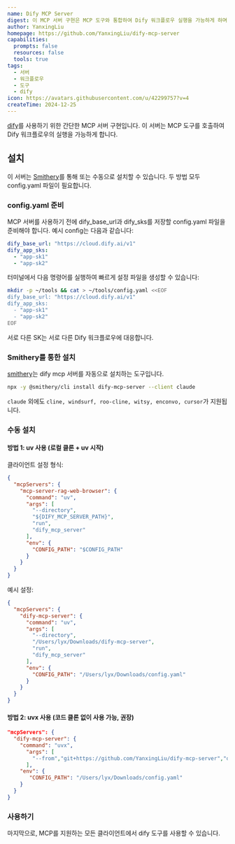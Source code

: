 ```yaml
---
name: Dify MCP Server
digest: 이 MCP 서버 구현은 MCP 도구와 통합하여 Dify 워크플로우 실행을 가능하게 하며, MCP의 기능을 통해 Dify 프로세스를 쉽게 트리거하고 관리할 수 있는 방법을 제공합니다.
author: YanxingLiu
homepage: https://github.com/YanxingLiu/dify-mcp-server
capabilities:
  prompts: false
  resources: false
  tools: true
tags:
  - 서버
  - 워크플로우
  - 도구
  - dify
icon: https://avatars.githubusercontent.com/u/42299757?v=4
createTime: 2024-12-25
---
```


[dify](https://github.com/langgenius/dify)를 사용하기 위한 간단한 MCP 서버 구현입니다. 이 서버는 MCP 도구를 호출하여 Dify 워크플로우의 실행을 가능하게 합니다.

## 설치

이 서버는 [Smithery](https://smithery.ai/server/dify-mcp-server)를 통해 또는 수동으로 설치할 수 있습니다. 두 방법 모두 config.yaml 파일이 필요합니다.

### config.yaml 준비

MCP 서버를 사용하기 전에 dify_base_url과 dify_sks를 저장할 config.yaml 파일을 준비해야 합니다. 예시 config는 다음과 같습니다:

```yaml
dify_base_url: "https://cloud.dify.ai/v1"
dify_app_sks:
  - "app-sk1"
  - "app-sk2"
```

터미널에서 다음 명령어를 실행하여 빠르게 설정 파일을 생성할 수 있습니다:

```bash
mkdir -p ~/tools && cat > ~/tools/config.yaml <<EOF
dify_base_url: "https://cloud.dify.ai/v1"
dify_app_sks:
  - "app-sk1"
  - "app-sk2"
EOF
```

서로 다른 SK는 서로 다른 Dify 워크플로우에 대응합니다.

### Smithery를 통한 설치

[smithery](https://smithery.ai)는 dify mcp 서버를 자동으로 설치하는 도구입니다.

```bash
npx -y @smithery/cli install dify-mcp-server --client claude
```

`claude` 외에도 `cline, windsurf, roo-cline, witsy, enconvo, cursor`가 지원됩니다.

### 수동 설치

#### 방법 1: uv 사용 (로컬 클론 + uv 시작)

클라이언트 설정 형식:

```json
{
  "mcpServers": {
    "mcp-server-rag-web-browser": {
      "command": "uv",
      "args": [
        "--directory",
        "${DIFY_MCP_SERVER_PATH}",
        "run",
        "dify_mcp_server"
      ],
      "env": {
        "CONFIG_PATH": "$CONFIG_PATH"
      }
    }
  }
}
```

예시 설정:

```json
{
  "mcpServers": {
    "dify-mcp-server": {
      "command": "uv",
      "args": [
        "--directory",
        "/Users/lyx/Downloads/dify-mcp-server",
        "run",
        "dify_mcp_server"
      ],
      "env": {
        "CONFIG_PATH": "/Users/lyx/Downloads/config.yaml"
      }
    }
  }
}
```

#### 방법 2: uvx 사용 (코드 클론 없이 사용 가능, 권장)

```json
"mcpServers": {
  "dify-mcp-server": {
    "command": "uvx",
      "args": [
        "--from","git+https://github.com/YanxingLiu/dify-mcp-server","dify_mcp_server"
      ],
    "env": {
       "CONFIG_PATH": "/Users/lyx/Downloads/config.yaml"
    }
  }
}
```

### 사용하기

마지막으로, MCP를 지원하는 모든 클라이언트에서 dify 도구를 사용할 수 있습니다.
